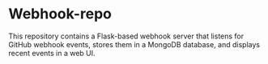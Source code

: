 # Webhook-repo
This repository contains a Flask-based webhook server that listens for GitHub webhook events, stores them in a MongoDB database, and displays recent events in a web UI.

